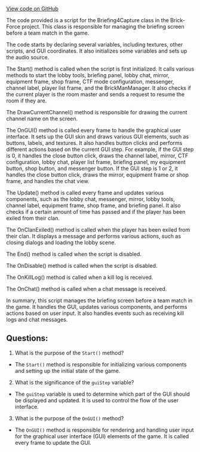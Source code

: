 [View code on GitHub](https://github.com/TieHaxJan/Brick-Force/Assembly-CSharp\Briefing4Capture.cs)

The code provided is a script for the Briefing4Capture class in the Brick-Force project. This class is responsible for managing the briefing screen before a team match in the game. 

The code starts by declaring several variables, including textures, other scripts, and GUI coordinates. It also initializes some variables and sets up the audio source. 

The Start() method is called when the script is first initialized. It calls various methods to start the lobby tools, briefing panel, lobby chat, mirror, equipment frame, shop frame, CTF mode configuration, messenger, channel label, player list frame, and the BrickManManager. It also checks if the current player is the room master and sends a request to resume the room if they are. 

The DrawCurrentChannel() method is responsible for drawing the current channel name on the screen. 

The OnGUI() method is called every frame to handle the graphical user interface. It sets up the GUI skin and draws various GUI elements, such as buttons, labels, and textures. It also handles button clicks and performs different actions based on the current GUI step. For example, if the GUI step is 0, it handles the close button click, draws the channel label, mirror, CTF configuration, lobby chat, player list frame, briefing panel, my equipment button, shop button, and messenger button. If the GUI step is 1 or 2, it handles the close button click, draws the mirror, equipment frame or shop frame, and handles the chat view. 

The Update() method is called every frame and updates various components, such as the lobby chat, messenger, mirror, lobby tools, channel label, equipment frame, shop frame, and briefing panel. It also checks if a certain amount of time has passed and if the player has been exiled from their clan. 

The OnClanExiled() method is called when the player has been exiled from their clan. It displays a message and performs various actions, such as closing dialogs and loading the lobby scene. 

The End() method is called when the script is disabled. 

The OnDisable() method is called when the script is disabled. 

The OnKillLog() method is called when a kill log is received. 

The OnChat() method is called when a chat message is received. 

In summary, this script manages the briefing screen before a team match in the game. It handles the GUI, updates various components, and performs actions based on user input. It also handles events such as receiving kill logs and chat messages.
## Questions: 
 1. What is the purpose of the `Start()` method?
- The `Start()` method is responsible for initializing various components and setting up the initial state of the game.

2. What is the significance of the `guiStep` variable?
- The `guiStep` variable is used to determine which part of the GUI should be displayed and updated. It is used to control the flow of the user interface.

3. What is the purpose of the `OnGUI()` method?
- The `OnGUI()` method is responsible for rendering and handling user input for the graphical user interface (GUI) elements of the game. It is called every frame to update the GUI.